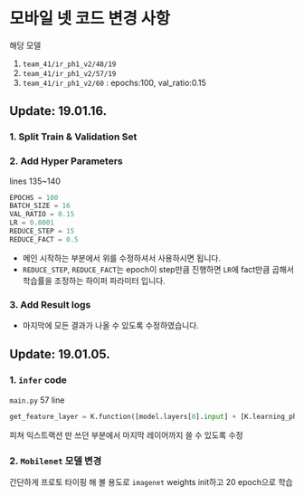 # 모바일 넷 코드 변경 사항

해당 모델

1. `team_41/ir_ph1_v2/48/19`
1. `team_41/ir_ph1_v2/57/19`
1. `team_41/ir_ph1_v2/60` : epochs:100, val_ratio:0.15

## Update: 19.01.16.

### 1. Split Train & Validation Set

### 2. Add Hyper Parameters

lines 135~140

``` python
EPOCHS = 100
BATCH_SIZE = 16
VAL_RATIO = 0.15
LR = 0.0001
REDUCE_STEP = 15
REDUCE_FACT = 0.5
```

* 메인 시작하는 부분에서 위를 수정하셔서 사용하시면 됩니다.
* `REDUCE_STEP`, `REDUCE_FACT`는 epoch이 step만큼 진행하면 `LR`에 fact만큼 곱해서 학습률을 조정하는 하이퍼 파라미터 입니다.

### 3. Add Result logs

* 마지막에 모든 결과가 나올 수 있도록 수정하였습니다.


## Update: 19.01.05.

### 1. `infer` code

`main.py` 57 line
``` python
get_feature_layer = K.function([model.layers[0].input] + [K.learning_phase()], [model.layers[-1].output])
```

피쳐 익스트랙션 만 쓰던 부분에서 마지막 레이어까지 쓸 수 있도록 수정

###  2. `Mobilenet` 모델 변경

간단하게 프로토 타이핑 해 볼 용도로 `imagenet` weights init하고 20 epoch으로 학습